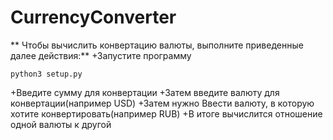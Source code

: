 # CurrencyConverter
**
Чтобы вычислить конвертацию валюты, выполните приведенные далее действия:**
+Запустите программу
```
python3 setup.py
```
+Введите сумму для конвертации
+Затем введите валюту для конвертации(например USD)
+Затем нужно Ввести валюту, в которую хотите конвертировать(например RUB)
+В итоге вычислится отношение одной валюты к другой
